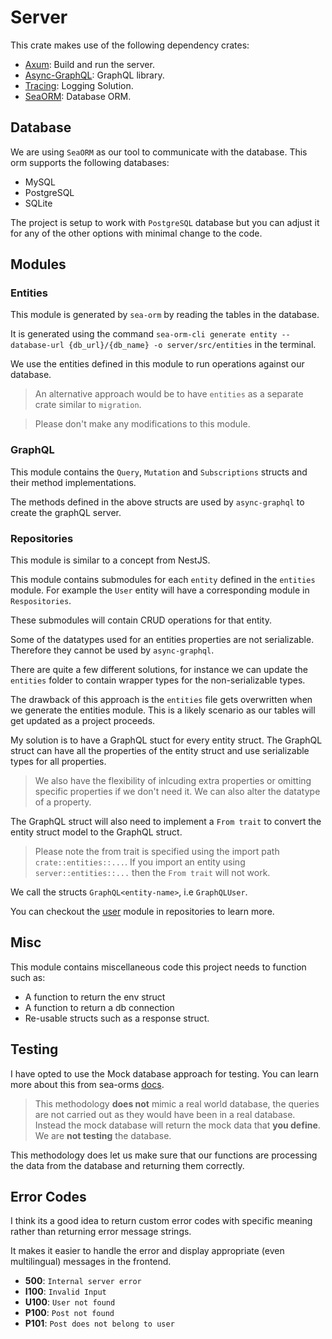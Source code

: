 # Server
This crate makes use of the following dependency crates:
- [Axum](https://docs.rs/axum/latest/axum/): Build and run the server.
- [Async-GraphQL](https://async-graphql.github.io/async-graphql/en/introduction.html): GraphQL library.
- [Tracing](https://crates.io/crates/tracing): Logging Solution.
- [SeaORM](https://www.sea-ql.org/SeaORM/docs/index/): Database ORM.

## Database

We are using `SeaORM` as our tool to communicate with the database. This orm supports the following databases:
- MySQL
- PostgreSQL
- SQLite

The project is setup to work with `PostgreSQL` database but you can adjust it for any of the other options with minimal change to the code.


## Modules

### Entities
This module is generated by `sea-orm` by reading the tables in the database.

It is generated using the command `sea-orm-cli generate entity --database-url {db_url}/{db_name} -o server/src/entities` in the terminal.

We use the entities defined in this module to run operations against our database.

> An alternative approach would be to have `entities` as a separate crate similar to `migration`.

> Please don't make any modifications to this module.

### GraphQL
This module contains the `Query`, `Mutation` and `Subscriptions` structs and their method implementations.

The methods defined in the above structs are used by `async-graphql` to create the graphQL server.

### Repositories
This module is similar to a concept from NestJS.

This module contains submodules for each `entity` defined in the `entities` module. For example the `User` entity will have a corresponding module in `Respositories`.

These submodules will contain CRUD operations for that entity.

Some of the datatypes used for an entities properties are not serializable. Therefore they cannot be used by `async-graphql`.

There are quite a few different solutions, for instance we can update the `entities` folder to contain wrapper types for the non-serializable types.

The drawback of this approach is the `entities` file gets overwritten when we generate the entities module. This is a likely scenario as our tables will get updated as a project proceeds.

My solution is to have a GraphQL stuct for every entity struct. The GraphQL struct can have all the properties of the entity struct and use serializable types for all properties.

> We also have the flexibility of inlcuding extra properties or omitting specific properties if we don't need it. We can also alter the datatype of a property.

The GraphQL struct will also need to implement a `From trait` to convert the entity struct model to the GraphQL struct.

> Please note the from trait is specified using the import path `crate::entities::...`. If you import an entity using `server::entities::...` then the `From trait` will not work.

We call the structs `GraphQL<entity-name>`, i.e `GraphQLUser`.

You can checkout the [user](/src/repositories/user/mod.rs) module in repositories to learn more.

## Misc
This module contains miscellaneous code this project needs to function such as:

- A function to return the env struct
- A function to return a db connection
- Re-usable structs such as a response struct.

## Testing

I have opted to use the Mock database approach for testing. You can learn more about this from sea-orms [docs](https://www.sea-ql.org/SeaORM/docs/write-test/mock/).

> This methodology **does not** mimic a real world database, the queries are not carried out as they would have been in a real database. Instead the mock database will return the mock data that **you define**. We are **not testing** the database.

This methodology does let us make sure that our functions are processing the data from the database and returning them correctly.

## Error Codes

I think its a good idea to return custom error codes with specific meaning rather than returning error message strings.

It makes it easier to handle the error and display appropriate (even multilingual) messages in the frontend.


* **500**: `Internal server error`
* **I100**: `Invalid Input`
* **U100**: `User not found`
* **P100**: `Post not found`
* **P101**: `Post does not belong to user`
